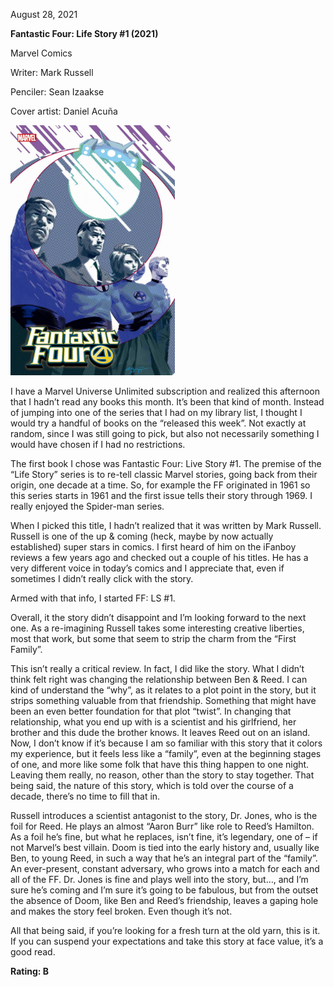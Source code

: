 August 28, 2021

**Fantastic Four: Life Story #1 (2021)**

Marvel Comics

Writer: Mark Russell

Penciler: Sean Izaakse

Cover artist: Daniel Acuña

<img src="https://github.com/gregofgreg5/gregofgreg5.github.io/blob/master/images/comic-pics/fantastic-four-lifestory-01.jpg?raw=true" height="400"/>

I have a Marvel Universe Unlimited subscription and realized this afternoon that I hadn’t read any books this month. It’s been that kind of month. Instead of jumping into one of the series that I had on my library list, I thought I would try a handful of books on the “released this week”. Not exactly at random, since I was still going to pick, but also not necessarily something I would have chosen if I had no restrictions.

The first book I chose was Fantastic Four: Live Story #1. The premise of the “Life Story” series is to re-tell classic Marvel stories, going back from their origin, one decade at a time. So, for example the FF originated in 1961 so this series starts in 1961 and the first issue tells their story through 1969. I really enjoyed the Spider-man series.

When I picked this title, I hadn’t realized that it was written by Mark Russell. Russell is one of the up & coming (heck, maybe by now actually established) super stars in comics. I first heard of him on the iFanboy reviews a few years ago and checked out a couple of his titles. He has a very different voice in today’s comics and I appreciate that, even if sometimes I didn’t really click with the story.

Armed with that info, I started FF: LS #1.

Overall, it the story didn’t disappoint and I’m looking forward to the next one. As a re-imagining Russell takes some interesting creative liberties, most that work, but some that seem to strip the charm from the “First Family”.

This isn’t really a critical review. In fact, I did like the story. What I didn’t think felt right was changing the relationship between Ben & Reed. I can kind of understand the “why”, as it relates to a plot point in the story, but it strips something valuable from that friendship. Something that might have been an even better foundation for that plot “twist”.  In changing that relationship, what you end up with is a scientist and his girlfriend, her brother and this dude the brother knows. It leaves Reed out on an island. Now, I don’t know if it’s because I am so familiar with this story that it colors my experience, but it feels less like a “family”, even at the beginning stages of one, and more like some folk that have this thing happen to one night. Leaving them really, no reason, other than the story to stay together. That being said, the nature of this story, which is told over the course of a decade, there’s no time to fill that in. 

Russell introduces a scientist antagonist to the story, Dr. Jones, who is the foil for Reed. He plays an almost “Aaron Burr” like role to Reed’s Hamilton. As a foil he’s fine, but what he replaces, isn’t fine, it’s legendary, one of – if not Marvel’s best villain. Doom is tied into the early history and, usually like Ben, to young Reed, in such a way that he’s an integral part of the “family”. An ever-present, constant adversary, who grows into a match for each and all of the FF. Dr. Jones is fine and plays well into the story, but…, and I’m sure he’s coming and I’m sure it’s going to be fabulous, but from the outset the absence of Doom, like Ben and Reed’s friendship, leaves a gaping hole and makes the story feel broken. Even though it’s not. 

All that being said, if you’re looking for a fresh turn at the old yarn, this is it. If you can suspend your expectations and take this story at face value, it’s a good read.

**Rating: B**


